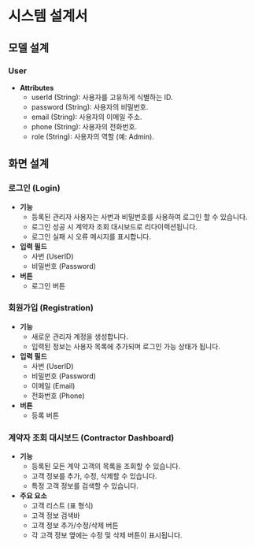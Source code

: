 # 시스템 설계서
## 모델 설계
### User
- **Attributes**
  - userId (String): 사용자를 고유하게 식별하는 ID. 
  - password (String): 사용자의 비밀번호. 
  - email (String): 사용자의 이메일 주소. 
  - phone (String): 사용자의 전화번호. 
  - role (String): 사용자의 역할 (예: Admin).

## 화면 설계
### 로그인 (Login)
- **기능** 
  - 등록된 관리자 사용자는 사번과 비밀번호를 사용하여 로그인 할 수 있습니다. 
  - 로그인 성공 시 계약자 조회 대시보드로 리다이렉션됩니다. 
  - 로그인 실패 시 오류 메시지를 표시합니다.
- **입력 필드** 
  - 사번 (UserID)
  - 비밀번호 (Password)
- **버튼** 
  - 로그인 버튼

### 회원가입 (Registration)
- **기능**
  - 새로운 관리자 계정을 생성합니다.
  - 입력된 정보는 사용자 목록에 추가되며 로그인 가능 상태가 됩니다.
- **입력 필드**
  - 사번 (UserID)
  - 비밀번호 (Password)
  - 이메일 (Email)
  - 전화번호 (Phone)
- **버튼**
  - 등록 버튼

### 계약자 조회 대시보드 (Contractor Dashboard)
- **기능**
  - 등록된 모든 계약 고객의 목록을 조회할 수 있습니다.
  - 고객 정보를 추가, 수정, 삭제할 수 있습니다.
  - 특정 고객 정보를 검색할 수 있습니다.
- **주요 요소**
  - 고객 리스트 (표 형식)
  - 고객 정보 검색바
  - 고객 정보 추가/수정/삭제 버튼
  - 각 고객 정보 옆에는 수정 및 삭제 버튼이 표시됩니다.